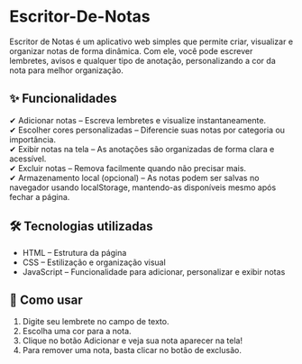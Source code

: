 # Escritor-De-Notas
Escritor de Notas é um aplicativo web simples que permite criar, visualizar e organizar notas de forma dinâmica. Com ele, você pode escrever lembretes, avisos e qualquer tipo de anotação, personalizando a cor da nota para melhor organização.
## ✨ Funcionalidades
✔ Adicionar notas – Escreva lembretes e visualize instantaneamente.  
✔ Escolher cores personalizadas – Diferencie suas notas por categoria ou importância.  
✔ Exibir notas na tela – As anotações são organizadas de forma clara e acessível.  
✔ Excluir notas – Remova facilmente quando não precisar mais.  
✔ Armazenamento local (opcional) – As notas podem ser salvas no navegador usando localStorage, mantendo-as disponíveis mesmo após fechar a página.  

## 🛠 Tecnologias utilizadas
* HTML – Estrutura da página  
* CSS – Estilização e organização visual  
* JavaScript – Funcionalidade para adicionar, personalizar e exibir notas  
## 🚀 Como usar
1. Digite seu lembrete no campo de texto.  
2. Escolha uma cor para a nota.  
3. Clique no botão Adicionar e veja sua nota aparecer na tela!  
4. Para remover uma nota, basta clicar no botão de exclusão.  
